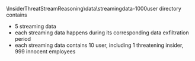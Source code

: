 \InsiderThreatStreamReasoning\data\streamingdata-1000user directory contains 
* 5 streaming data
* each streaming data happens during its corresponding data exfiltration period
* each streaming data contains 10 user, including 1 threatening insider, 999 innocent employees